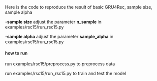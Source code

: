 Here is the code to reproduce the result of basic GRU4Rec, sample size, sample alpha

-**sample size** adjust the parameter **n_sample** in examples/rsc15/run_rsc15.py

-**sample alpha** adjust the parameter **sample_alpha** in examples/rsc15/run_rsc15.py

#### how to run
run examples/rsc15/preprocess.py to preprocess data

run examples/rsc15/run_rsc15.py to train and test the model
